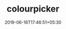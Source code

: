---
title: "colourpicker"
date: 2019-06-16T17:46:51+05:30
type: "organisations"
org_name: "RStudio"
repo_desc: "A colour picker tool for Shiny and for selecting colours in plots (in R)"
repo_link: https://github.com/rstudio/colourpicker
---